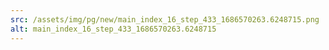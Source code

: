 ```yaml
---
src: /assets/img/pg/new/main_index_16_step_433_1686570263.6248715.png
alt: main_index_16_step_433_1686570263.6248715
---
```

